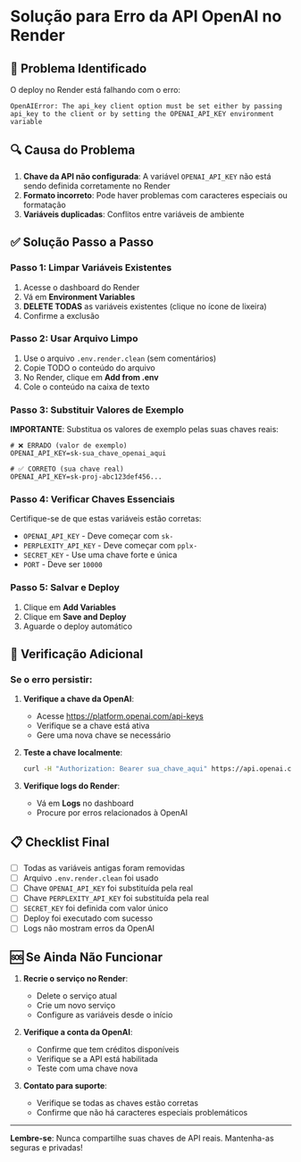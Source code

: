 # Solução para Erro da API OpenAI no Render

## 🚨 Problema Identificado

O deploy no Render está falhando com o erro:
```
OpenAIError: The api_key client option must be set either by passing api_key to the client or by setting the OPENAI_API_KEY environment variable
```

## 🔍 Causa do Problema

1. **Chave da API não configurada**: A variável `OPENAI_API_KEY` não está sendo definida corretamente no Render
2. **Formato incorreto**: Pode haver problemas com caracteres especiais ou formatação
3. **Variáveis duplicadas**: Conflitos entre variáveis de ambiente

## ✅ Solução Passo a Passo

### Passo 1: Limpar Variáveis Existentes
1. Acesse o dashboard do Render
2. Vá em **Environment Variables**
3. **DELETE TODAS** as variáveis existentes (clique no ícone de lixeira)
4. Confirme a exclusão

### Passo 2: Usar Arquivo Limpo
1. Use o arquivo `.env.render.clean` (sem comentários)
2. Copie TODO o conteúdo do arquivo
3. No Render, clique em **Add from .env**
4. Cole o conteúdo na caixa de texto

### Passo 3: Substituir Valores de Exemplo
**IMPORTANTE**: Substitua os valores de exemplo pelas suas chaves reais:

```env
# ❌ ERRADO (valor de exemplo)
OPENAI_API_KEY=sk-sua_chave_openai_aqui

# ✅ CORRETO (sua chave real)
OPENAI_API_KEY=sk-proj-abc123def456...
```

### Passo 4: Verificar Chaves Essenciais
Certifique-se de que estas variáveis estão corretas:
- `OPENAI_API_KEY` - Deve começar com `sk-`
- `PERPLEXITY_API_KEY` - Deve começar com `pplx-`
- `SECRET_KEY` - Use uma chave forte e única
- `PORT` - Deve ser `10000`

### Passo 5: Salvar e Deploy
1. Clique em **Add Variables**
2. Clique em **Save and Deploy**
3. Aguarde o deploy automático

## 🔧 Verificação Adicional

### Se o erro persistir:

1. **Verifique a chave da OpenAI**:
   - Acesse https://platform.openai.com/api-keys
   - Verifique se a chave está ativa
   - Gere uma nova chave se necessário

2. **Teste a chave localmente**:
   ```bash
   curl -H "Authorization: Bearer sua_chave_aqui" https://api.openai.com/v1/models
   ```

3. **Verifique logs do Render**:
   - Vá em **Logs** no dashboard
   - Procure por erros relacionados à OpenAI

## 📋 Checklist Final

- [ ] Todas as variáveis antigas foram removidas
- [ ] Arquivo `.env.render.clean` foi usado
- [ ] Chave `OPENAI_API_KEY` foi substituída pela real
- [ ] Chave `PERPLEXITY_API_KEY` foi substituída pela real
- [ ] `SECRET_KEY` foi definida com valor único
- [ ] Deploy foi executado com sucesso
- [ ] Logs não mostram erros da OpenAI

## 🆘 Se Ainda Não Funcionar

1. **Recrie o serviço no Render**:
   - Delete o serviço atual
   - Crie um novo serviço
   - Configure as variáveis desde o início

2. **Verifique a conta da OpenAI**:
   - Confirme que tem créditos disponíveis
   - Verifique se a API está habilitada
   - Teste com uma chave nova

3. **Contato para suporte**:
   - Verifique se todas as chaves estão corretas
   - Confirme que não há caracteres especiais problemáticos

---

**Lembre-se**: Nunca compartilhe suas chaves de API reais. Mantenha-as seguras e privadas!